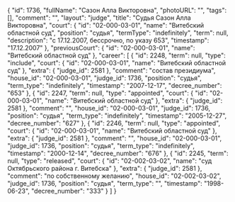 {
    "id": 1736,
    "fullName": "Сазон Алла Викторовна",
    "photoURL": "",
    "tags": [],
    "comment": "",
    "layout": "judge",
    "title": "Судья Сазон Алла Викторовна",
    "court": {
        "id": "02-000-03-01",
        "name": "Витебский областной суд",
        "position": "судья",
        "termType": "indefinitely",
        "term": null,
        "description": "c 17.12.2007, бессрочно, по указу 653",
        "timestamp": "17.12.2007"
    },
    "previousCourt": {
        "id": "02-000-03-01",
        "name": "Витебский областной суд"
    },
    "career": [
        {
            "id": 2248,
            "term": null,
            "type": "include",
            "court": {
                "id": "02-000-03-01",
                "name": "Витебский областной суд"
            },
            "extra": {
                "judge_id": 2581
            },
            "comment": "состав президиума",
            "house_id": "02-000-03-01",
            "judge_id": 1736,
            "position": "судья",
            "term_type": "indefinitely",
            "timestamp": "2007-12-17",
            "decree_number": "653"
        },
        {
            "id": 2247,
            "term": null,
            "type": "appointed",
            "court": {
                "id": "02-000-03-01",
                "name": "Витебский областной суд"
            },
            "extra": {
                "judge_id": 2581
            },
            "comment": "",
            "house_id": "02-000-03-01",
            "judge_id": 1736,
            "position": "судья",
            "term_type": "indefinitely",
            "timestamp": "2005-12-27",
            "decree_number": "627"
        },
        {
            "id": 2246,
            "term": null,
            "type": "appointed",
            "court": {
                "id": "02-000-03-01",
                "name": "Витебский областной суд"
            },
            "extra": {
                "judge_id": 2581
            },
            "comment": "",
            "house_id": "02-000-03-01",
            "judge_id": 1736,
            "position": "судья",
            "term_type": "indefinitely",
            "timestamp": "2000-12-14",
            "decree_number": "676"
        },
        {
            "id": 2245,
            "term": null,
            "type": "released",
            "court": {
                "id": "02-002-03-02",
                "name": "суд Октябрьского района г. Витебска"
            },
            "extra": {
                "judge_id": 2581
            },
            "comment": "по собственному желанию",
            "house_id": "02-002-03-02",
            "judge_id": 1736,
            "position": "судья",
            "term_type": "",
            "timestamp": "1998-06-23",
            "decree_number": "333"
        }
    ]
}